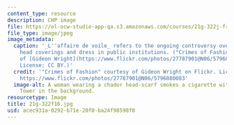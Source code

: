```yaml
---
content_type: resource
description: CHP image
file: https://ol-ocw-studio-app-qa.s3.amazonaws.com/courses/21g-322j-frenchness-in-an-era-of-globalization-fall-2016/acec931a0292b71e20f0ba24f98598f0_21g-322f16.jpg
file_type: image/jpeg
image_metadata:
  caption: '_L''affaire de voile_ refers to the ongoing controversy over religious
    head coverings and dress in public institutions. ("Crimes of Fashion" courtesy
    of [Gideon Wright](https://www.flickr.com/photos/27787901@N06/5796880083) on Flickr.
    License: CC BY.)'
  credit: '"Crimes of Fashion" courtesy of Gideon Wright on Flickr. License: CC BY.
    https://www.flickr.com/photos/27787901@N06/5796880083'
  image-alt: A woman wearing a chador head-scarf smokes a cigarette with the Eiffel
    Tower in the background.
resourcetype: Image
title: 21g-322f16.jpg
uid: acec931a-0292-b71e-20f0-ba24f98598f0
---
```

